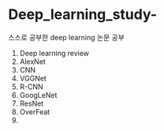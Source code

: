 # Deep_learning_study-
스스로 공부한 deep learning 논문 공부 
1. Deep learning review
2. AlexNet
3. CNN
4. VGGNet
5. R-CNN 
6. GoogLeNet
7. ResNet
8. OverFeat
9. 
